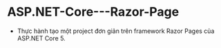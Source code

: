 # ASP.NET-Core---Razor-Page
* Thực hành tạo một project đơn giản trên framework Razor Pages của ASP.NET Core 5.
